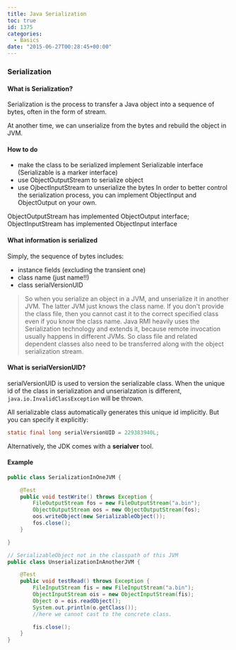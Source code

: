 ```yaml
---
title: Java Serialization
toc: true
id: 1375
categories:
  - Basics
date: "2015-06-27T00:28:45+00:00"
---
```


### Serialization

#### What is Serialization?

Serialization is the process to transfer a Java object into a sequence of bytes, often in the form of stream.

At another time, we can unserialize from the bytes and rebuild the object in JVM.

#### How to do

*   make the class to be serialized implement Serializable interface (Serializable is a marker interface)
*   use ObjectOutputStream to serialize object
*   use OjbectInputStream to unserialize the bytes
In order to better control the serialization process, you can implement ObjectInput and ObjectOutput on your own.

ObjectOutputStream has implemented ObjectOutput interface; ObjectInputStream has implemented ObjectInput interface

#### What information is serialized

Simply, the sequence of bytes includes:

*   instance fields (excluding the transient one)
*   class name (just name!!)
*   class serialVersionUID
> So when you serialize an object in a JVM, and unserialize it in another JVM. The latter JVM just knows the class name. If you don't provide the class file, then you cannot cast it to the correct specified class even if you know the class name.
Java RMI heavily uses the Serialization technology and extends it, because remote invocation usually happens in different JVMs. So class file and related dependent classes also need to be transferred along with the object serialization stream.

#### What is serialVersionUID?

serialVersionUID is used to version the serializable class. When the unique id of the class in serialization and unserialzation is different, `java.io.InvalidClassException` will be thrown.

All serializable class automatically generates this unique id implicitly. But you can specify it explicitly:


```java
static final long serialVersionUID = 229383940L;
```

Alternatively, the JDK comes with a **serialver** tool.

#### Example



```java
public class SerializationInOneJVM {

    @Test
    public void testWrite() throws Exception {
        FileOutputStream fos = new FileOutputStream("a.bin");
        ObjectOutputStream oos = new ObjectOutputStream(fos);
        oos.writeObject(new SerializableObject());
        fos.close();
    }

}

// SerializableObject not in the classpath of this JVM
public class UnserializationInAnotherJVM {

    @Test
    public void testRead() throws Exception {
        FileInputStream fis = new FileInputStream("a.bin");
        ObjectInputStream ois = new ObjectInputStream(fis);
        Object o = ois.readObject();
        System.out.println(o.getClass());
        //here we cannot cast to the concrete class. 

        fis.close();
    }
}
```

&nbsp;
